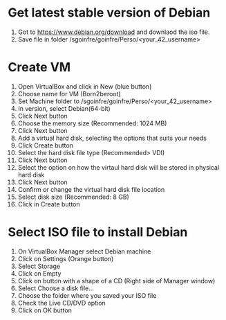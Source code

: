 # Get latest stable version of Debian

1. Got to https://www.debian.org/download and downlaod the iso file.
2. Save file in folder /sgoinfre/goinfre/Perso/<your_42_username>

# Create VM

1. Open VirtualBox and click in New (blue button)
2. Choose name for VM (Born2beroot)
3. Set Machine folder to /sgoinfre/goinfre/Perso/<your_42_username>
4. In version, select Debian(64-bit)
5. Click Next button
6. Choose the memory size (Recommended: 1024 MB)
7. Click Next button
8. Add a virtual hard disk, selecting the options that suits your needs
9. Click Create button
10. Select the hard disk file type (Recommended> VDI)
11. Click Next button
12. Select the option on how the virtaul hard disk will be stored in physical hard disk
13. Click Next button
14. Confirm or change the virtual hard disk file location
15. Select disk size (Recommended: 8 GB)
16. Click in Create button

# Select ISO file to install Debian

1. On VirtualBox Manager select Debian machine
2. Click on Settings (Orange button)
3. Select Storage
4. Click on Empty
5. Click on button with a shape of a CD (Right side of Manager window)
6. Select Choose a disk file...
7. Choose the folder where you saved your ISO file
8. Check the Live CD/DVD option
9. Click on OK button